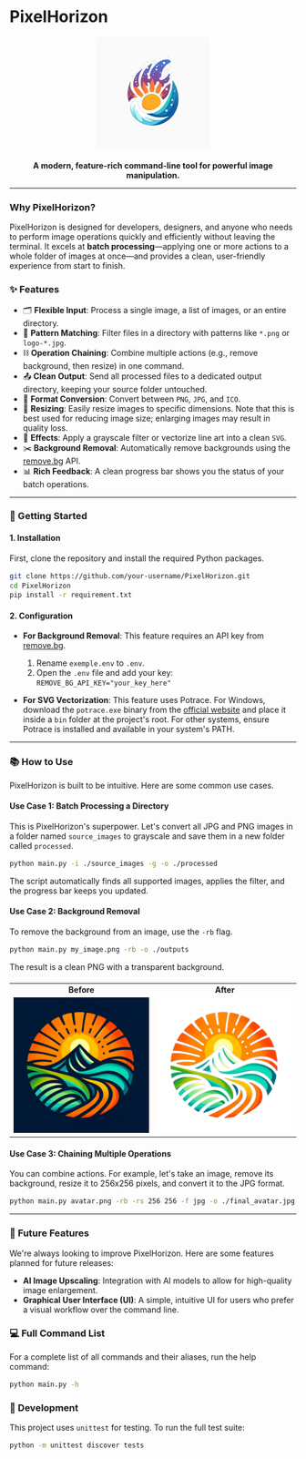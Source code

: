 # PixelHorizon

<p align="center">
  <img src="PixelHorizon.png" alt="PixelHorizon logo" width="200"/>
</p>

<p align="center">
  <strong>A modern, feature-rich command-line tool for powerful image manipulation.</strong>
</p>

---

### Why PixelHorizon?

PixelHorizon is designed for developers, designers, and anyone who needs to perform image operations quickly and efficiently without leaving the terminal. It excels at **batch processing**—applying one or more actions to a whole folder of images at once—and provides a clean, user-friendly experience from start to finish.

### ✨ Features

-   🗂️ **Flexible Input**: Process a single image, a list of images, or an entire directory.
-   🔎 **Pattern Matching**: Filter files in a directory with patterns like `*.png` or `logo-*.jpg`.
-   ⛓️ **Operation Chaining**: Combine multiple actions (e.g., remove background, then resize) in one command.
-   📤 **Clean Output**: Send all processed files to a dedicated output directory, keeping your source folder untouched.
-   🔄 **Format Conversion**: Convert between `PNG`, `JPG`, and `ICO`.
-   📐 **Resizing**: Easily resize images to specific dimensions. Note that this is best used for reducing image size; enlarging images may result in quality loss.
-   🎨 **Effects**: Apply a grayscale filter or vectorize line art into a clean `SVG`.
-   ✂️ **Background Removal**: Automatically remove backgrounds using the [remove.bg](https://www.remove.bg/) API.
-   📊 **Rich Feedback**: A clean progress bar shows you the status of your batch operations.

---

### 🚀 Getting Started

#### 1. Installation

First, clone the repository and install the required Python packages.

```bash
git clone https://github.com/your-username/PixelHorizon.git
cd PixelHorizon
pip install -r requirement.txt
```

#### 2. Configuration

-   **For Background Removal**: This feature requires an API key from [remove.bg](https://www.remove.bg/fr/dashboard#api-key).
    1.  Rename `exemple.env` to `.env`.
    2.  Open the `.env` file and add your key: `REMOVE_BG_API_KEY="your_key_here"`

-   **For SVG Vectorization**: This feature uses Potrace. For Windows, download the `potrace.exe` binary from the [official website](https://potrace.sourceforge.net/) and place it inside a `bin` folder at the project's root. For other systems, ensure Potrace is installed and available in your system's PATH.

---

### 📚 How to Use

PixelHorizon is built to be intuitive. Here are some common use cases.

#### Use Case 1: Batch Processing a Directory

This is PixelHorizon's superpower. Let's convert all JPG and PNG images in a folder named `source_images` to grayscale and save them in a new folder called `processed`.

```bash
python main.py -i ./source_images -g -o ./processed
```

The script automatically finds all supported images, applies the filter, and the progress bar keeps you updated.

#### Use Case 2: Background Removal

To remove the background from an image, use the `-rb` flag.

```bash
python main.py my_image.png -rb -o ./outputs
```

The result is a clean PNG with a transparent background.

<table align="center" style="margin: 20px auto;">
  <tr>
    <td align="center"><strong>Before</strong></td>
    <td align="center"><strong>After</strong></td>
  </tr>
  <tr>
    <td><img src="tests/logo.jpeg" alt="Before background removal" width="250"></td>
    <td><img src="tests/logo.png" alt="After background removal" width="250"></td>
  </tr>
</table>

#### Use Case 3: Chaining Multiple Operations

You can combine actions. For example, let's take an image, remove its background, resize it to 256x256 pixels, and convert it to the JPG format.

```bash
python main.py avatar.png -rb -rs 256 256 -f jpg -o ./final_avatar.jpg
```

---

### 🔮 Future Features

We're always looking to improve PixelHorizon. Here are some features planned for future releases:

-   **AI Image Upscaling**: Integration with AI models to allow for high-quality image enlargement.
-   **Graphical User Interface (UI)**: A simple, intuitive UI for users who prefer a visual workflow over the command line.

### 💻 Full Command List

For a complete list of all commands and their aliases, run the help command:

```bash
python main.py -h
```

### 🧪 Development

This project uses `unittest` for testing. To run the full test suite:

```bash
python -m unittest discover tests
```
